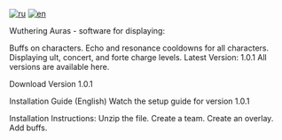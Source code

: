 [![ru](https://img.shields.io/badge/lang-ru-green.svg)](https://github.com/RandomNameQ/Wuthering-Auras/blob/master/README.md)
[![en](https://img.shields.io/badge/lang-en-red.svg)](https://github.com/RandomNameQ/Wuthering-Auras/blob/master/README.en.md)


Wuthering Auras - software for displaying:

Buffs on characters.
Echo and resonance cooldowns for all characters.
Displaying ult, concert, and forte charge levels.
Latest Version: 1.0.1
All versions are available here.

Download Version 1.0.1

Installation Guide (English)
Watch the setup guide for version 1.0.1

Installation Instructions:
Unzip the file.
Create a team.
Create an overlay.
Add buffs.



